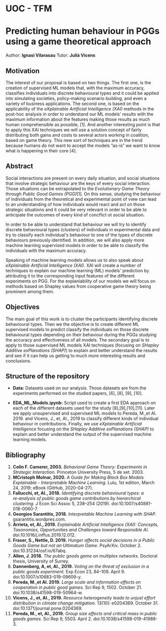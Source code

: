 # UOC - TFM 
# Predicting human behaviour in PGGs using a game theoretical approach

Author: **Ignasi Vilarasau**
Tutor: **Julià Vicens**

## Motivation

The interest of our proposal is based on two things. The first one, is the creation of supervised ML models that, with the maximum accuracy, classifies individuals into discrete behavioural types and it could be applied into simulating societies, policy-making scenario building, and even a variety of business applications. The second one, is based on the applicability of the *eXplainable Artificial Intelligence (XAI)* methods in the post-hoc analysis in order to understand our ML models' results with the maximum information about the features making those results as much human comprehensible as possible, [1]. And another interesting point is that to apply this XAI techniques we will use a solution concept of fairly distributing both gains and costs to several actors working in coalition, based on game theory.
This new sort of techniques are in the trend because humans do not want to accept the models ”as-is” we want to know what is happening in their core [4].

## Abstract
Social interactions are present on every daily situation, and social situations that involve strategic behaviour are the keys of every social interaction. Those situations can be extrapolated to the *Evolutionary Game Theory* through *Public Good Games (PGG)*[1]. On this sense, studying the behaviour of individuals from the theoretical and experimental point of view can lead to an understanding of how individuals would react and act on those strategic situations and it could be very relevant in order to be able to anticipate the outcomes of every kind of concflict ot social situation.

In order to be able to understand that behaviour we will try to identify discrete behavioural types (clusters) of individuals in experimental data and try to classify each individual's behaviour to one of the types of discrete behaviours previously identified. In addition, we will also apply more machine learning supervised models in order to be able to classify the individuals with the maximum accuracy.

Speaking of machine learning models allows us to also speak about *eXplainable Artificial Intelligence (XAI)*. XAI will create a number of techniques to explain our machine learning (ML) models' prediction by attributing it to the corresponding input features of the different experiments on PGG. For the explaniability of our models we will focus on methods based on Shapley
values from cooperative game theory being prominent among them.

## Objectives

The main goal of this work is to cluster the participants identifying discrete behavioural types. Then we the objective is to create different ML supervised models to predict classify the individuals on those discrete behavioural types depending on their behaviour during the PGGs studying the accuracy and effectiveness of all models. 
The secondary goal is to apply to those supervised ML models XAI techniques (focusing on *SHapley Additive exPlanations (SHAP)*) to explain and better understand the results and see if it can help us getting to much more interesting results and conclusions.

## Structure of the repository

* **Data:** Datasets used on our analysis. Those datasets are from the experiments performed on the studied papers, [6], [8], [9], [10].

* **EDA_ML_Models.ipynb:** Script used to create a first EDA approach on each of the different datasets used for the study [8],[9],[10],[11]. Later we apply unsupervised and supervised ML models to Pereda, M.,et Al. 2019. and Vicens, J., et, Al., 2019 to classify different kinds of individual behaviour in contributions. Finally, we use *eXplainable Artificial Intelligence* focusing on the *SHapley Additive exPlanations (SHAP)* to explain and better understand the output of the supervised machine learning models.

## Bibliography

1. **Colin F. Camerer, 2003.** *Behavioral Game Theory: Experiments in Strategic Interaction.* Princeton University Press, 5 de set. 2003.
2. **MCristoph Molnar, 2020.** *A Guide for Making Black Box Models Explainable - Interpretable Machine Learning.* Lulu, 1st edition, March 24, 2019; eBook (GitHub, 2020-04-27).
3. **Fallucchi, et, Al., 2018.** *Identifying discrete behavioural types: a re‑analysis of public goods game contributions by hierarchical clustering.* J Econ Sci Assoc 5, 238–254 (2019). doi:10.1007/s40881-018-0060-7.
4. **Georgios Sarantitis, 2018.** *Interpretable Machine Learning with SHAP.* gsarantitis.wordpres.com.
5. **Arrieta, et, Al., 2019.** *Explainable Artificial Intelligence (XAI): Concepts, Taxonomies, Opportunities and Challenges toward Responsible AI.* doi:10.1016/j.inffus.2019.12.012.
6. **Fraser, S., Nettle, D. 2019.** *Hunger affects social decisions in a Public Goods Game but not an Ultimatum Game.* PsyArXiv. October 2. doi:10.31234/osf.io/67abq.
7. **Allen, J. 2018.** *The public goods game on multiplex networks.* Doctoral thesis, University of Surrey.
8. **Dannenberg, A, et, Al., 2019.** *Voting on the threat of exclusion in a public goods experiment.* Exp Econ 23, 84–109. April 9. doi:10.1007/s10683-019-09609-y.
9. **Pereda, M.,et Al. 2019.** *Large scale and information effects on cooperation in public good games.* Sci Rep 9, 1502. October 21. doi:10.1038/s41598-019-50964-w.
10. **Vicens, J., et, Al., 2019.** *Resource heterogeneity leads to unjust effort distribution in climate change mitigation.* 13(10): e0204369. October 31. doi:10.1371/journal.pone.0204369.
11. **Pereda, M., et, Al., 2019.** *Group size effects and critical mass in public goods games.* Sci Rep 9, 5503. April 2. doi:10.1038/s41598-019-41988-3.
